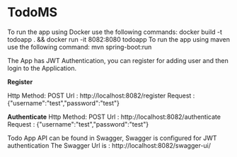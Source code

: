 # TodoMS

To run the app using Docker use the following commands:  docker build -t todoapp . && docker run -it 8082:8080 todoapp
To run the app using maven use the following command: mvn spring-boot:run


The App has JWT Authentication, you can register for adding user and then login to the Application.

**Register**

Http Method: POST 
Url : http://localhost:8082/register
Request : {"username":"test","password":"test"}

**Authenticate**
Http Method: POST 
Url : http://localhost:8082/authenticate
Request : {"username":"test","password":"test"}


Todo App API can be found in Swagger, Swagger is configured for JWT authentication
The Swagger Url is : http://localhost:8082/swagger-ui/
